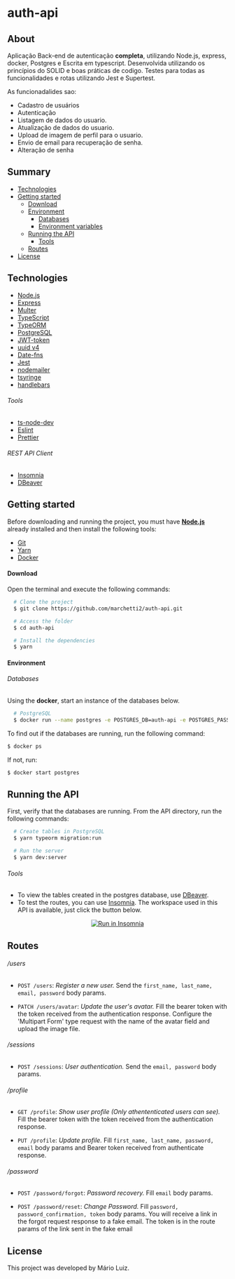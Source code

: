 # auth-api

<h2>About</h2>

Aplicação Back-end de autenticação **completa**, utilizando Node.js, express, docker, Postgres e Escrita em typescript. Desenvolvida utilizando os princípios do SOLID e boas práticas de codigo. Testes para todas as funcionalidades e rotas utilizando Jest e Supertest.

As funcionadalides sao:

- Cadastro de usuários
- Autenticação
- Listagem de dados do usuario.
- Atualização de dados do usuario.
- Upload de imagem de perfil para o usuario.
- Envio de email para recuperação de senha.
- Alteração de senha

<h2>Summary</h2>

- [Technologies](#technologies)
- [Getting started](#started)
  - [Download](#download)
  - [Environment](#environment)
    - [Databases](#databases)
    - [Environment variables](#variables)
  - [Running the API](#running)
    - [Tools](#tools)
  - [Routes](#routes)
- [License](#license)

<h2 id="technologies">Technologies</h2>

- [Node.js](https://nodejs.org/en/)
- [Express](http://expressjs.com/)
- [Multer](https://github.com/expressjs/multer)
- [TypeScript](https://www.typescriptlang.org/)
- [TypeORM](https://typeorm.io/#/)
- [PostgreSQL](https://hub.docker.com/_/postgres)
- [JWT-token](https://jwt.io/)
- [uuid v4](https://github.com/thenativeweb/uuidv4/)
- [Date-fns](https://date-fns.org/)
- [Jest](https://jestjs.io/)
- [nodemailer](https://nodemailer.com/about/)
- [tsyringe](https://github.com/microsoft/tsyringe)
- [handlebars](https://handlebarsjs.com)

<h6>Tools</h6>

- [ts-node-dev](https://github.com/wclr/ts-node-dev)
- [Eslint](https://eslint.org/)
- [Prettier](https://prettier.io/)

<h6>REST API Client</h6>

- [Insomnia](https://insomnia.rest/)
- [DBeaver](https://dbeaver.io/)


<h2 id="started">Getting started</h2>

Before downloading and running the project, you must have **[Node.js](https://nodejs.org/en/)** already installed and then install the following tools:

- [Git](https://git-scm.com/)
- [Yarn](https://yarnpkg.com/)
- [Docker](https://www.docker.com/get-started)

<h4 id="download">Download</h4>

Open the terminal and execute the following commands:

```bash
  # Clone the project
  $ git clone https://github.com/marchetti2/auth-api.git

  # Access the folder
  $ cd auth-api

  # Install the dependencies
  $ yarn
```
<h4 id="environment">Environment</h4>

<h6 id="databases">Databases</h6>

Using the **docker**, start an instance of the databases below.

```bash
  # PostgreSQL
  $ docker run --name postgres -e POSTGRES_DB=auth-api -e POSTGRES_PASSWORD=docker -p 5432:5432 -d postgres
```
To find out if the databases are running, run the following command:
```bash
$ docker ps
```
If not, run:

```bash
$ docker start postgres
```
<h2 id="running">Running the API</h2>

First, verify that the databases are running. From the API directory, run the following commands:

```bash
  # Create tables in PostgreSQL
  $ yarn typeorm migration:run

  # Run the server
  $ yarn dev:server
```
<h6 id="tools">Tools</h6>

- To view the tables created in the postgres database, use [DBeaver](https://dbeaver.io/).
- To test the routes, you can use [Insomnia](https://insomnia.rest/). The workspace used in this API is available, just click the button below.
<p align="center">
<a href="https://insomnia.rest/run/?label=auth-api&uri=https%3A%2F%2Fgist.githubusercontent.com%2Fmarchetti2%2F294e53d822efb482a5ac565e833d6a20%2Fraw%2Ff47950adb76c07dafa089d02547e18b8c1838720%2Fauth-api.json" target="_blank"><img src="https://insomnia.rest/images/run.svg" alt="Run in Insomnia"></a>
</p>

<h2 id="routes">Routes</h2>

<h6>/users</h6>

- `POST /users`: *Register a new user.* Send the `first_name, last_name, email, password` body params.

- `PATCH /users/avatar`: *Update the user's avatar.* Fill the bearer token with the token received from the authentication response. Configure the 'Multipart Form' type request with the name of the avatar field and upload the image file.

<h6>/sessions</h6>

- `POST /sessions`: *User authentication.* Send the `email, password` body params.

<h6>/profile</h6>

- `GET /profile`: *Show user profile (Only athententicated users can see).* Fill the bearer token with the token received from the authentication response.

- `PUT /profile`: *Update profile.* Fill `first_name, last_name, password, email` body params and Bearer token received from authenticate response.

<h6>/password</h6>

- `POST /password/forgot`: *Password recovery.* Fill `email` body params.

- `POST /password/reset`: *Change Password.* Fill `password, password_confirmation, token` body params. You will receive a link in the forgot request response to a fake email. The token is in the route params of the link sent in the fake email


<h2 id="license">License</h2>

This project was developed by Mário Luiz.

